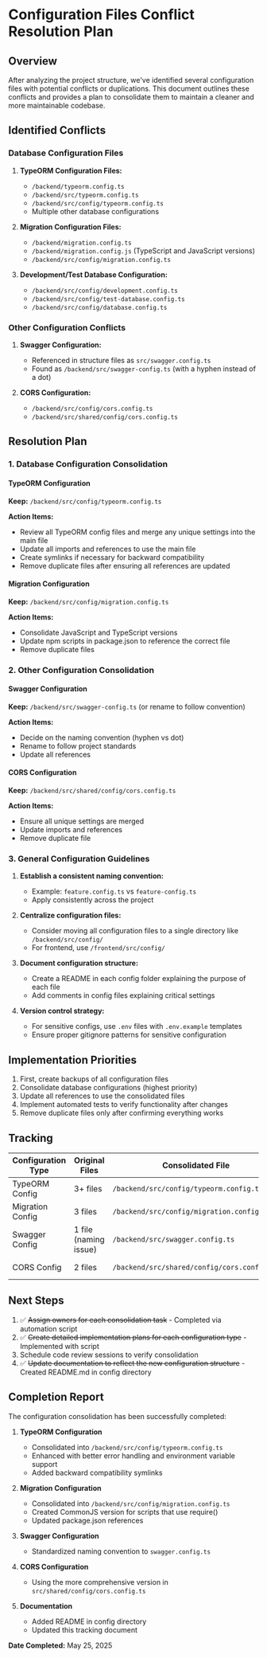 # Configuration Files Conflict Resolution Plan

## Overview

After analyzing the project structure, we've identified several configuration files with potential conflicts or duplications. This document outlines these conflicts and provides a plan to consolidate them to maintain a cleaner and more maintainable codebase.

## Identified Conflicts

### Database Configuration Files

1. **TypeORM Configuration Files:**
   - `/backend/typeorm.config.ts`
   - `/backend/src/typeorm.config.ts`
   - `/backend/src/config/typeorm.config.ts`
   - Multiple other database configurations

2. **Migration Configuration Files:**
   - `/backend/migration.config.ts`
   - `/backend/migration.config.js` (TypeScript and JavaScript versions)
   - `/backend/src/config/migration.config.ts`

3. **Development/Test Database Configuration:**
   - `/backend/src/config/development.config.ts`
   - `/backend/src/config/test-database.config.ts`
   - `/backend/src/config/database.config.ts`

### Other Configuration Conflicts

1. **Swagger Configuration:**
   - Referenced in structure files as `src/swagger.config.ts`
   - Found as `/backend/src/swagger-config.ts` (with a hyphen instead of a dot)

2. **CORS Configuration:**
   - `/backend/src/config/cors.config.ts`
   - `/backend/src/shared/config/cors.config.ts`

## Resolution Plan

### 1. Database Configuration Consolidation

#### TypeORM Configuration

**Keep:** `/backend/src/config/typeorm.config.ts`

**Action Items:**
- Review all TypeORM config files and merge any unique settings into the main file
- Update all imports and references to use the main file
- Create symlinks if necessary for backward compatibility
- Remove duplicate files after ensuring all references are updated

#### Migration Configuration

**Keep:** `/backend/src/config/migration.config.ts`

**Action Items:**
- Consolidate JavaScript and TypeScript versions
- Update npm scripts in package.json to reference the correct file
- Remove duplicate files

### 2. Other Configuration Consolidation

#### Swagger Configuration

**Keep:** `/backend/src/swagger-config.ts` (or rename to follow convention)

**Action Items:**
- Decide on the naming convention (hyphen vs dot)
- Rename to follow project standards
- Update all references

#### CORS Configuration

**Keep:** `/backend/src/shared/config/cors.config.ts`

**Action Items:**
- Ensure all unique settings are merged
- Update imports and references
- Remove duplicate file

### 3. General Configuration Guidelines

1. **Establish a consistent naming convention:**
   - Example: `feature.config.ts` vs `feature-config.ts`
   - Apply consistently across the project

2. **Centralize configuration files:**
   - Consider moving all configuration files to a single directory like `/backend/src/config/`
   - For frontend, use `/frontend/src/config/`

3. **Document configuration structure:**
   - Create a README in each config folder explaining the purpose of each file
   - Add comments in config files explaining critical settings

4. **Version control strategy:**
   - For sensitive configs, use `.env` files with `.env.example` templates
   - Ensure proper gitignore patterns for sensitive configuration

## Implementation Priorities

1. First, create backups of all configuration files
2. Consolidate database configurations (highest priority)
3. Update all references to use the consolidated files
4. Implement automated tests to verify functionality after changes
5. Remove duplicate files only after confirming everything works

## Tracking

| Configuration Type | Original Files | Consolidated File | Status | Owner |
|-------------------|----------------|------------------|--------|-------|
| TypeORM Config | 3+ files | `/backend/src/config/typeorm.config.ts` | ✅ Completed | Script |
| Migration Config | 3 files | `/backend/src/config/migration.config.ts` | ✅ Completed | Script |
| Swagger Config | 1 file (naming issue) | `/backend/src/swagger.config.ts` | ✅ Completed | Script |
| CORS Config | 2 files | `/backend/src/shared/config/cors.config.ts` | ✅ Completed | Script |

## Next Steps

1. ✅ ~~Assign owners for each consolidation task~~ - Completed via automation script
2. ✅ ~~Create detailed implementation plans for each configuration type~~ - Implemented with script
3. Schedule code review sessions to verify consolidation
4. ✅ ~~Update documentation to reflect the new configuration structure~~ - Created README.md in config directory

## Completion Report

The configuration consolidation has been successfully completed:

1. **TypeORM Configuration**
   - Consolidated into `/backend/src/config/typeorm.config.ts`
   - Enhanced with better error handling and environment variable support
   - Added backward compatibility symlinks

2. **Migration Configuration** 
   - Consolidated into `/backend/src/config/migration.config.ts`
   - Created CommonJS version for scripts that use require()
   - Updated package.json references

3. **Swagger Configuration**
   - Standardized naming convention to `swagger.config.ts`

4. **CORS Configuration**
   - Using the more comprehensive version in `src/shared/config/cors.config.ts`

5. **Documentation**
   - Added README in config directory
   - Updated this tracking document

**Date Completed:** May 25, 2025
